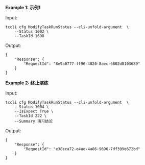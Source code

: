 **Example 1: 示例1**



Input: 

```
tccli cfg ModifyTaskRunStatus --cli-unfold-argument  \
    --Status 1002 \
    --TaskId 1698
```

Output: 
```
{
    "Response": {
        "RequestId": "8e9a0777-ff96-4020-8aec-6802d8103689"
    }
}
```

**Example 2: 终止演练**



Input: 

```
tccli cfg ModifyTaskRunStatus --cli-unfold-argument  \
    --Status 1004 \
    --IsExpect True \
    --TaskId 222 \
    --Summary 演习结论
```

Output: 
```
{
    "Response": {
        "RequestId": "e38eca72-e4ae-4a86-9696-7df399e672bd"
    }
}
```

